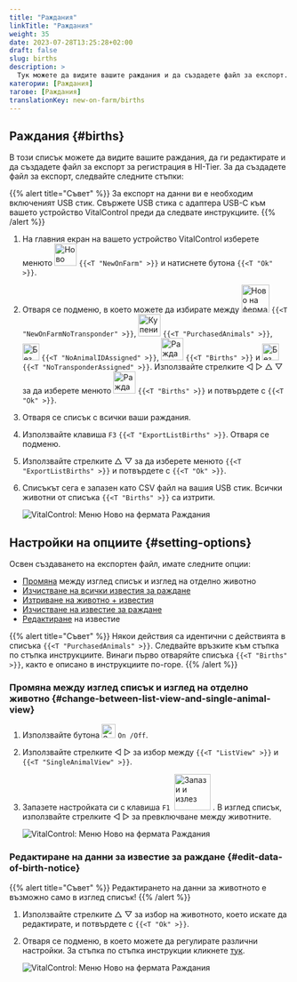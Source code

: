 ```yaml
---
title: "Раждания"
linkTitle: "Раждания"
weight: 35
date: 2023-07-28T13:25:28+02:00
draft: false
slug: births
description: >
  Тук можете да видите вашите раждания и да създадете файл за експорт.
категории: [Раждания]
тагове: [Раждания]
translationKey: new-on-farm/births
---
```

## Раждания {#births}

В този списък можете да видите вашите раждания, да ги редактирате и да създадете файл за експорт за регистрация в HI-Tier. За да създадете файл за експорт, следвайте следните стъпки:

{{% alert title="Съвет" %}}
За експорт на данни ви е необходим включеният USB стик. Свържете USB стика с адаптера USB-C към вашето устройство VitalControl преди да следвате инструкциите.
{{% /alert %}}

1. На главния екран на вашето устройство VitalControl изберете менюто <img src="/icons/main/new-on-farm.svg" width="40" align="bottom" alt="Ново на фермата" /> `{{<T "NewOnFarm" >}}` и натиснете бутона `{{<T "Ok" >}}`.

2. Отваря се подменю, в което можете да избирате между <img src="/icons/registration/new-on-farm-no-transponder.svg" width="50" align="bottom" alt="Ново на фермата, без транспондер" /> `{{<T "NewOnFarmNoTransponder" >}}`, <img src="/icons/main/new-on-farm.svg" width="40" align="bottom" alt="Купени животни" /> `{{<T "PurchasedAnimals" >}}`, <img src="/icons/registration/no-eartag-number.svg" width="30" align="bottom" alt="Без национален номер на животното" /> `{{<T "NoAnimalIDAssigned" >}}`, <img src="/icons/main/births.svg" width="40" align="bottom" alt="Раждания" /> `{{<T "Births" >}}` и <img src="/icons/registration/no-transponder.svg" width="30" align="bottom" alt="Без присвоен транспондер" /> `{{<T "NoTransponderAssigned" >}}`. Използвайте стрелките ◁ ▷ △ ▽ за да изберете менюто <img src="/icons/main/births.svg" width="40" align="bottom" alt="Раждания" /> `{{<T "Births" >}}` и потвърдете с `{{<T "Ok" >}}`.

3. Отваря се списък с всички ваши раждания.

4. Използвайте клавиша `F3` `{{<T "ExportListBirths" >}}`. Отваря се подменю.

5. Използвайте стрелките △ ▽ за да изберете менюто `{{<T "ExportListBirths" >}}` и потвърдете с `{{<T "Ok" >}}`.

6. Списъкът сега е запазен като CSV файл на вашия USB стик. Всички животни от списъка `{{<T "Births" >}}` са изтрити.

    ![VitalControl: Меню Ново на фермата Раждания](../images/births.png "Раждания")

## Настройки на опциите {#setting-options}

Освен създаването на експортен файл, имате следните опции:

- [Промяна](#change-between-list-view-and-single-animal-view) между изглед списък и изглед на отделно животно
- [Изчистване на всички известия за раждане](../purchased-animals/#clear-all-purchase-notices)
- [Изтриване на животно + известия](../purchased-animals/#delete-animal--purchase-notice)
- [Изчистване на известие за раждане](../purchased-animals/#clear-notice-of-purchase)
- [Редактиране](#edit-data-of-birth-notice) на известие

{{% alert title="Съвет" %}}
Някои действия са идентични с действията в списъка `{{<T "PurchasedAnimals" >}}`. Следвайте връзките към стъпка по стъпка инструкциите. Винаги първо отваряйте списъка `{{<T "Births" >}}`, както е описано в инструкциите по-горе.
{{% /alert %}}

### Промяна между изглед списък и изглед на отделно животно {#change-between-list-view-and-single-animal-view}

1. Използвайте бутона <img src="/icons/gear.svg" width="25" align="bottom" alt="Зъбно колело" /> `On /Off`.

2. Използвайте стрелките ◁ ▷ за избор между `{{<T "ListView" >}}` и `{{<T "SingleAnimalView" >}}`.

3. Запазете настройката си с клавиша `F1` &nbsp;<img src="/icons/footer/save_exit.svg" width="65" align="bottom" alt="Запази и излез" />&nbsp;. В изглед списък, използвайте стрелките ◁ ▷ за превключване между животните.

    ![VitalControl: Меню Ново на фермата Раждания](../images/change.png "Промяна между изглед списък и изглед на отделно животно")

### Редактиране на данни за известие за раждане {#edit-data-of-birth-notice}

{{% alert title="Съвет" %}}
Редактирането на данни за животното е възможно само в изглед списък!
{{% /alert %}}

1. Използвайте стрелките △ ▽ за избор на животното, което искате да редактирате, и потвърдете с `{{<T "Ok" >}}`.

2. Отваря се подменю, в което можете да регулирате различни настройки. За стъпка по стъпка инструкции кликнете [тук](/bg/docs/new/calving/#register-a-calving).

    ![VitalControl: Меню Ново на фермата Раждания](../images/edit2.png "Редактиране на известие за раждане")
